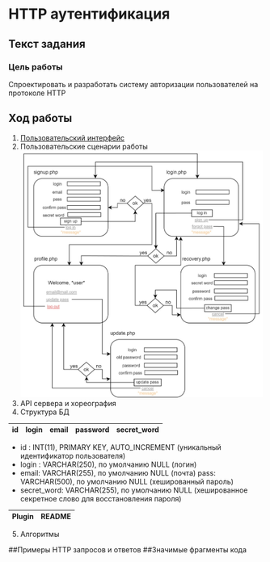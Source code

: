 # HTTP аутентификация

## Текст задания
### Цель работы
Спроектировать и разработать систему авторизации пользователей на протоколе HTTP

## Ход работы
1) [Пользовательский интерфейс](https://www.figma.com/file/hSWGqjHNCLkkSetXraLjx5/IS_lr_1)
2) Пользовательские сценарии работы
![Пользовательские сценарии работы](пользовательские_сценарии.jpg)
3) API сервера и хореография
4) Структура БД

| id | login | email | password | secret_word |
| ------ | ------ | ------ | ------ | ------ |

- id : INT(11), PRIMARY KEY, AUTO_INCREMENT
(уникальный идентификатор пользователя)
- login : VARCHAR(250), по умолчанию NULL
(логин)
- email: VARCHAR(255), по умолчанию NULL
(почта)
pass: VARCHAR(500), по умолчанию NULL
(хешированный пароль)
- secret_word: VARCHAR(255), по умолчанию NULL
(хешированное секретное слово для восстановления пароля)

| Plugin | README |
| ------ | ------ |

5) Алгоритмы

##Примеры HTTP запросов и ответов
##Значимые фрагменты кода
